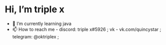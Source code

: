 # Hi, I’m triple x
- 🌱 I’m currently learning java
- 📫 How to reach me - discord: triple x#5926 ; vk - vk.com/quincystar ; telegram: @oktriplex ; 
